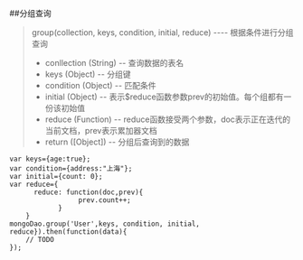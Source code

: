 ##分组查询
>group(collection, keys, condition, initial, reduce) ---- 根据条件进行分组查询
>- conllection (String) -- 查询数据的表名 
>- keys (Object) -- 分组键
>- condition (Object) -- 匹配条件 
>- initial  (Object) -- 表示$reduce函数参数prev的初始值。每个组都有一份该初始值
>- reduce  (Function) -- reduce函数接受两个参数，doc表示正在迭代的当前文档，prev表示累加器文档
>- return  ([Object]) -- 分组后查询到的数据

    var keys={age:true};
    var condition={address:"上海"};
    var initial={count: 0};
    var reduce={
          reduce: function(doc,prev){ 
                     prev.count++;
                }
        }
    mongoDao.group('User',keys, condition, initial, reduce}).then(function(data){
        // TODO
    });  
   

